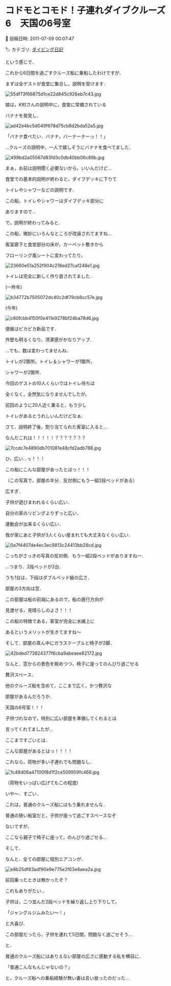 # コドモとコモド！子連れダイブクルーズ6　天国の6号室

📅 投稿日時: 2011-07-09 00:07:47

🏷️ カテゴリ: [ダイビング日記](ce3a7a8d424d112fce83ee85c81a0e344.md)

という感じで．


これから6日間を過ごすクルーズ船に乗船したわけですが．


まずは全ゲストが食堂に集合し，説明を受けます．




![55df73f66875d1ce22d845c926eb7c43.jpg](images/55df73f66875d1ce22d845c926eb7c43.jpg)







娘は，K村さんの説明中に，食堂に常備されている


バナナを発見し．




![ad42e4bc5d049f678d75cb8d2bda52a5.jpg](images/ad42e4bc5d049f678d75cb8d2bda52a5.jpg)




「バナナ食べたい．バナナ，バーナーナーっ！！」





…クルーズの説明中，一人で嬉しそうにバナナを食べてました．




![499bd2a05567d83fd3c0db40bb06c89b.jpg](images/499bd2a05567d83fd3c0db40bb06c89b.jpg)







まぁ，お前は説明聞く必要ないから，いいんだけど…





食堂での基本的説明が終わると，ダイブデッキに下りて


トイレやシャワーなどの説明です．


この船，トイレやシャワーはダイブデッキ部分に


ありますので…





で，説明が終わってみると．


この船，微妙にいろんなところが改装されてますね…


客室廊下と食堂部分の床が，カーペット敷きから


フローリング風シートに変わってたり，




![23660e51a252f904c218ed27caf248e1.jpg](images/23660e51a252f904c218ed27caf248e1.jpg)







トイレは完全に新しく作り直されてました．


(一昨年)




![b34772b7505072dc40c2df79cb8cc57e.jpg](images/b34772b7505072dc40c2df79cb8cc57e.jpg)







(今年)




![c80fcbb4150f0e411e9278bf24ba78d6.jpg](images/c80fcbb4150f0e411e9278bf24ba78d6.jpg)




便器はピカピカ新品です．


外壁も明るくなり，清潔感がかなりアップ．





…でも，数は変わってませんね．


トイレが2箇所，トイレ＆シャワーが1箇所，


シャワーが2箇所．





今回のゲストの10人くらいではトイレ待ちは


全くなく，全然気になりませんでしたが，


前回のように20人近く乗ると，もう少し


トイレがあるとうれしいんだけどなぁ．





さて．説明終了後，割り当てられた客室に入ると…





なんだこれは！！！！！？？？？？？？







![7ccdc7e4890db701081e48cfd2adb788.jpg](images/7ccdc7e4890db701081e48cfd2adb788.jpg)







ひ，広い…っ！！！


この船にこんな部屋があったとはっ！！！


（この写真で，部屋の半分．反対側にもう一組2段ベッドがある）





広すぎ．


子供が遊びまわれるくらい広い．


自分の家のリビングよりずっと広い．


運動会が出来るくらい広い．


我が家にあと子供が3人くらい産まれても大丈夫なくらい広い．







![0a7f4407de4ec3ec9813c24413bb28cd.jpg](images/0a7f4407de4ec3ec9813c24413bb28cd.jpg)




こっちがさっきの写真の反対側．もう一組2段ベッドがありますねー．





…つまり．2段ベッドが2台．


うち1台は，下段はダブルベッド級の広さ．





部屋の3方向は窓．


この部屋は船の前端にあるので，船の進行方向が


見渡せる，見晴らしのよさ！！！


この船の特徴である，客室が完全に水線上に


あるというメリットが生きてますね～





そして．部屋の真ん中にガラステーブルと椅子が2脚．




![42bded773824377f6cba9abeaee82172.jpg](images/42bded773824377f6cba9abeaee82172.jpg)







なんと．窓からの景色を眺めつつ，椅子に座ってのんびり過ごせる


贅沢スペース．





他のクルーズ船を含めて，ここまで広く，かつ贅沢な


部屋があるんだろうか．





天国の6号室！！！





子供づれなので，特別に広い部屋を準備してくれるとは


言ってくれてましたが…


ここまですごいとは．


こんな部屋があるとはっ！！！！





これなら，荷物が多い子連れでも問題なし．




![1c48d06a47100f8d1f2ce509959fc466.jpg](images/1c48d06a47100f8d1f2ce509959fc466.jpg)




（荷物をいっぱい広げてもこの程度)





いや～．すごい．


これは，普通のクルーズ船にはもう乗れませんな．


普通の狭い船室だと，子供が座って過ごすスペースなぞ


ないですが，


ここなら親子で椅子に座って，のんびり過ごせる…





そして．


なんと．全ての部屋に個別エアコンが．




![e8b25df83adf90e9e775e2f63e8aea2a.jpg](images/e8b25df83adf90e9e775e2f63e8aea2a.jpg)




前回乗ったときは無かったぞ？


これもありがたい…





子供は，二つ並んだ2段ベッドを繰り返し上り下りして，


「ジャングルジムみたい～！」


と大喜び．





この部屋だったら，子供を連れて5日間，問題なく過ごせそう…





と．


普通のクルーズ船にはありえない部屋の広さに感動する私を横目に．


「普通こんなもんじゃないの？」


と，クルーズ船への乗船経験が無い妻は言い放ったのだった…
